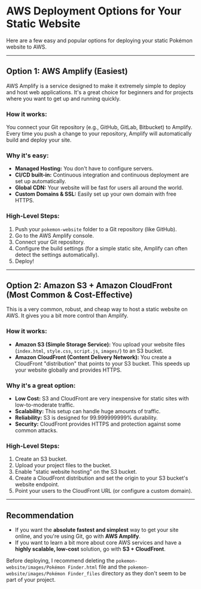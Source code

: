 # AWS Deployment Options for Your Static Website

Here are a few easy and popular options for deploying your static Pokémon website to AWS.

---

## Option 1: AWS Amplify (Easiest)

AWS Amplify is a service designed to make it extremely simple to deploy and host web applications. It's a great choice for beginners and for projects where you want to get up and running quickly.

### How it works:
You connect your Git repository (e.g., GitHub, GitLab, Bitbucket) to Amplify. Every time you push a change to your repository, Amplify will automatically build and deploy your site.

### Why it's easy:
- **Managed Hosting:** You don't have to configure servers.
- **CI/CD built-in:** Continuous integration and continuous deployment are set up automatically.
- **Global CDN:** Your website will be fast for users all around the world.
- **Custom Domains & SSL:** Easily set up your own domain with free HTTPS.

### High-Level Steps:
1.  Push your `pokemon-website` folder to a Git repository (like GitHub).
2.  Go to the AWS Amplify console.
3.  Connect your Git repository.
4.  Configure the build settings (for a simple static site, Amplify can often detect the settings automatically).
5.  Deploy!

---

## Option 2: Amazon S3 + Amazon CloudFront (Most Common & Cost-Effective)

This is a very common, robust, and cheap way to host a static website on AWS. It gives you a bit more control than Amplify.

### How it works:
- **Amazon S3 (Simple Storage Service):** You upload your website files (`index.html`, `style.css`, `script.js`, `images/`) to an S3 bucket.
- **Amazon CloudFront (Content Delivery Network):** You create a CloudFront "distribution" that points to your S3 bucket. This speeds up your website globally and provides HTTPS.

### Why it's a great option:
- **Low Cost:** S3 and CloudFront are very inexpensive for static sites with low-to-moderate traffic.
- **Scalability:** This setup can handle huge amounts of traffic.
- **Reliability:** S3 is designed for 99.999999999% durability.
- **Security:** CloudFront provides HTTPS and protection against some common attacks.

### High-Level Steps:
1.  Create an S3 bucket.
2.  Upload your project files to the bucket.
3.  Enable "static website hosting" on the S3 bucket.
4.  Create a CloudFront distribution and set the origin to your S3 bucket's website endpoint.
5.  Point your users to the CloudFront URL (or configure a custom domain).

---

## Recommendation

- If you want the **absolute fastest and simplest** way to get your site online, and you're using Git, go with **AWS Amplify**.
- If you want to learn a bit more about core AWS services and have a **highly scalable, low-cost** solution, go with **S3 + CloudFront**.

Before deploying, I recommend deleting the `pokemon-website/images/Pokémon Finder.html` file and the `pokemon-website/images/Pokémon Finder_files` directory as they don't seem to be part of your project.
